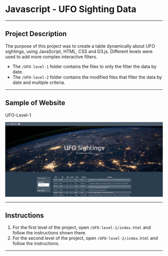 # Javascript - UFO Sighting Data 

---

## Project Description
The purpose of this project was to create a table dynamically about UFO sightings, using JavaScript, HTML, CSS and D3.js. Different levels were used to add more complex interactive filters.
- The `/UFO-level-1` folder contains the files to only the filter the data by date.
- The `/UFO-level-2` folder contains the modified files that filter the data by date and multiple criteria.

---

## Sample of Website

UFO-Level-1

![Screenshot](https://raw.githubusercontent.com/jfield24/javascript-challenge/main/Screenshots/UFO-Sightings-Level-1.JPG)

---

## Instructions

1. For the first level of the project, open `/UFO-level-1/index.html` and follow the instructions shown there.
2. For the second level of the project, open `/UFO-level-2/index.html` and follow the instructions.

---
